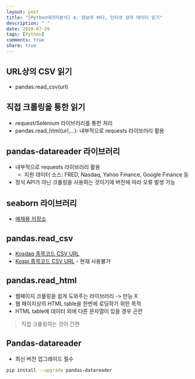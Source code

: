 ```yaml
---
layout: post
title: "[Python데이터분석] 4. 정보의 바다, 인터넷 상의 데이터 읽기"
description: " "
date: 2020-07-29
tags: [Python]
comments: true
share: true
---
```



## URL상의 CSV 읽기

- pandas.read_csv(url)

## 직접 크롤링을 통한 읽기

- request/Selenium 라이브러리를 통한 처리
- pandas.read_html(url,...): 내부적으로 requests 라이브러리 활용

## pandas-datareader 라이브러리

- 내부적으로 requests 라이브러리 활용
  - 지원 데이터 소스: FRED, Nasdaq, Yahoo Finance, Google Finance 등
- 정식 API가 아닌 크롤링을 사용하는 것이기에 버전에 따라 오류 발생 가능

## seaborn 라이브러리

- [예제용 저장소]

## pandas.read_csv

- [Kosdaq 종목코드 CSV URL]
- [Kospi 종목코드 CSV URL] - 현재 사용불가

## pandas.read_html

- 웹페이지 크롤링을 쉽게 도와주는 라이브러리 -> 만능 X
- 웹 페이지상의 HTML table을 한번에 로딩하기 위한 목적
- HTML table에 데이터 외에 다른 문자열이 있을 경우 곤란

> 직접 크롤링하는 것이 간편

## Pandas-datareader

- 최신 버전 업그레이드 필수

```bash
pip install --upgrade pandas-datareader
```

[예제용 저장소]: https://github.com/mwaskom/seaborn-data
[Kosdaq 종목코드 CSV URL]: https://gist.githubusercontent.com/allieus/5ce98166166d06ee9060e6a261e812dc/raw
[Kospi 종목코드 CSV URL]: https://goo.gl/aUHznc
